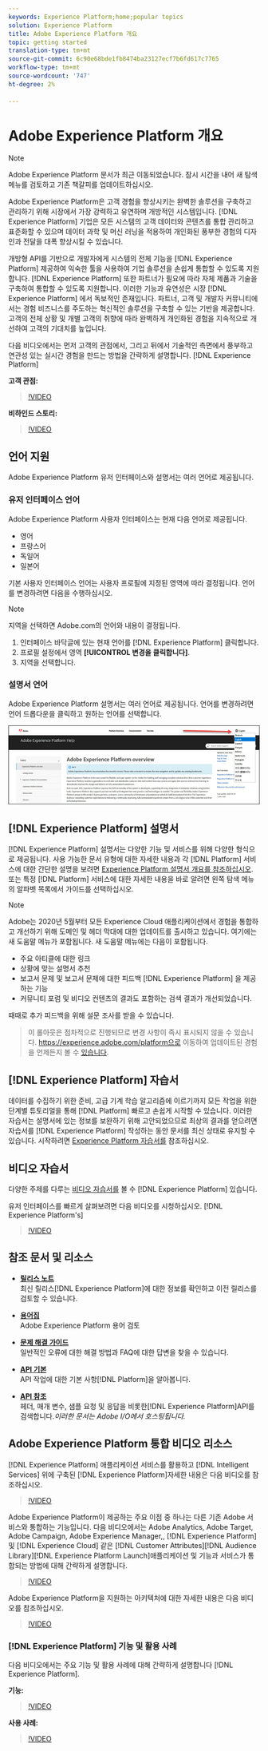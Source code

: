```yaml
---
keywords: Experience Platform;home;popular topics
solution: Experience Platform
title: Adobe Experience Platform 개요
topic: getting started
translation-type: tm+mt
source-git-commit: 6c90e68bde1fb8474ba23127ecf7b6fd617c7765
workflow-type: tm+mt
source-wordcount: '747'
ht-degree: 2%

---
```



# Adobe Experience Platform 개요

>[!NOTE]
>
>Adobe Experience Platform 문서가 최근 이동되었습니다. 잠시 시간을 내어 새 탐색 메뉴를 검토하고 기존 책갈피를 업데이트하십시오.

Adobe Experience Platform은 고객 경험을 향상시키는 완벽한 솔루션을 구축하고 관리하기 위해 시장에서 가장 강력하고 유연하며 개방적인 시스템입니다. [!DNL Experience Platform] 기업은 모든 시스템의 고객 데이터와 콘텐츠를 통합 관리하고 표준화할 수 있으며 데이터 과학 및 머신 러닝을 적용하여 개인화된 풍부한 경험의 디자인과 전달을 대폭 향상시킬 수 있습니다.

개방형 API를 기반으로 개발자에게 시스템의 전체 기능을 [!DNL Experience Platform] 제공하여 익숙한 툴을 사용하여 기업 솔루션을 손쉽게 통합할 수 있도록 지원합니다. [!DNL Experience Platform] 또한 파트너가 필요에 따라 자체 제품과 기술을 구축하여 통합할 수 있도록 지원합니다. 이러한 기능과 유연성은 시장 [!DNL Experience Platform] 에서 독보적인 존재입니다. 파트너, 고객 및 개발자 커뮤니티에서는 경험 비즈니스를 주도하는 혁신적인 솔루션을 구축할 수 있는 기반을 제공합니다. 고객의 전체 상황 및 개별 고객의 취향에 따라 완벽하게 개인화된 경험을 지속적으로 개선하여 고객의 기대치를 높입니다.

다음 비디오에서는 먼저 고객의 관점에서, 그리고 뒤에서 기술적인 측면에서 풍부하고 연관성 있는 실시간 경험을 만드는 방법을 간략하게 설명합니다. [!DNL Experience Platform]

**고객 관점:**

>[!VIDEO](https://video.tv.adobe.com/v/27361?quality=12&learn=on)

**비하인드 스토리:**

>[!VIDEO](https://video.tv.adobe.com/v/28144?quality=12&learn=on)

## 언어 지원

Adobe Experience Platform 유저 인터페이스와 설명서는 여러 언어로 제공됩니다.

### 유저 인터페이스 언어

Adobe Experience Platform 사용자 인터페이스는 현재 다음 언어로 제공됩니다.

* 영어
* 프랑스어
* 독일어
* 일본어

기본 사용자 인터페이스 언어는 사용자 프로필에 지정된 영역에 따라 결정됩니다. 언어를 변경하려면 다음을 수행하십시오.

>[!NOTE]
>
> 지역을 선택하면 Adobe.com의 언어와 내용이 결정됩니다.

1. 인터페이스 바닥글에 있는 현재 언어를 [!DNL Experience Platform] 클릭합니다.
2. 프로필 설정에서 영역 **[!UICONTROL 변경을 클릭합니다]**.
3. 지역을 선택합니다.

### 설명서 언어

Adobe Experience Platform 설명서는 여러 언어로 제공됩니다. 언어를 변경하려면 언어 드롭다운을 클릭하고 원하는 언어를 선택합니다.

![image](assets/lang.jpg)

## [!DNL Experience Platform] 설명서

[!DNL Experience Platform] 설명서는 다양한 기능 및 서비스를 위해 다양한 형식으로 제공됩니다. 사용 가능한 문서 유형에 대한 자세한 내용과 각 [!DNL Platform] 서비스에 대한 간단한 설명을 보려면 [Experience Platform 설명서 개요를 참조하십시오](documentation/overview.md). 또는 특정 [!DNL Platform] 서비스에 대한 자세한 내용을 바로 알려면 왼쪽 탐색 메뉴의 알파벳 목록에서 가이드를 선택하십시오.

>[!NOTE]
>
>Adobe는 2020년 5월부터 모든 Experience Cloud 애플리케이션에서 경험을 통합하고 개선하기 위해 도메인 및 헤더 막대에 대한 업데이트를 출시하고 있습니다. 여기에는 새 도움말 메뉴가 포함됩니다. 새 도움말 메뉴에는 다음이 포함됩니다.
>
>* 주요 아티클에 대한 링크
>* 상황에 맞는 설명서 추천
>* 보고서 문제 및 보고서 문제에 대한 피드백 [!DNL Experience Platform] 을 제공하는 기능
>* 커뮤니티 포럼 및 비디오 컨텐츠의 결과도 포함하는 검색 결과가 개선되었습니다.

>
> 
때때로 추가 피드백을 위해 설문 조사를 받을 수 있습니다.
>
>이 롤아웃은 점차적으로 진행되므로 변경 사항이 즉시 표시되지 않을 수 있습니다. https://experience.adobe.com/platform으로 이동하여 업데이트된 경험을 언제든지 볼 수 [있습니다](https://experience.adobe.com/platform).

## [!DNL Experience Platform] 자습서

데이터를 수집하기 위한 준비, 고급 기계 학습 알고리즘에 이르기까지 모든 작업을 위한 단계별 튜토리얼을 통해 [!DNL Platform] 빠르고 손쉽게 시작할 수 있습니다. 이러한 자습서는 설명서에 있는 정보를 보완하기 위해 고안되었으므로 최상의 결과를 얻으려면 자습서를 [!DNL Experience Platform] 작성하는 동안 문서를 최신 상태로 유지할 수 있습니다. 시작하려면 [Experience Platform 자습서를](../tutorials/home.md) 참조하십시오.

## 비디오 자습서

다양한 주제를 다루는 [비디오 자습서를](https://docs.adobe.com/content/help/en/platform-learn/tutorials/overview.html) 볼 수 [!DNL Experience Platform] 있습니다.

유저 인터페이스를 빠르게 살펴보려면 다음 비디오를 시청하십시오. [!DNL Experience Platform's]

>[!VIDEO](https://video.tv.adobe.com/v/32792?quality=12&learn=on)

## 참조 문서 및 리소스

* [**릴리스 노트&#x200B;**](../release-notes/latest/latest.md)<br/>최신 릴리스[!DNL Experience Platform]에 대한 정보를 확인하고 이전 릴리스를 검토할 수 있습니다.

* [**용어집&#x200B;**](glossary.md)<br/>Adobe Experience Platform 용어 검토

* [**문제 해결 가이드&#x200B;**](troubleshooting.md)<br/>일반적인 오류에 대한 해결 방법과 FAQ에 대한 답변을 찾을 수 있습니다.

* [**API 기본&#x200B;**](api-fundamentals.md)<br/>API 작업에 대한 기본 사항[!DNL Platform]을 알아봅니다.

* [**API 참조&#x200B;**](https://www.adobe.io/apis/experienceplatform/home/api-reference.html)<br/>헤더, 매개 변수, 샘플 요청 및 응답을 비롯한[!DNL Experience Platform]API를 검색합니다.*이러한 문서는 Adobe I/O에서 호스팅됩니다.*

## Adobe Experience Platform 통합 비디오 리소스

[!DNL Experience Platform] 애플리케이션 서비스를 활용하고 [!DNL Intelligent Services] 위에 구축된 [!DNL Experience Platform]자세한 내용은 다음 비디오를 참조하십시오.

>[!VIDEO](https://video.tv.adobe.com/v/32554?quality=12&learn=on)

Adobe Experience Platform이 제공하는 주요 이점 중 하나는 다른 기존 Adobe 서비스와 통합하는 기능입니다. 다음 비디오에서는 Adobe Analytics, Adobe Target, Adobe Campaign, Adobe Experience Manager,, [!DNL Experience Platform] 및 [!DNL Experience Cloud] 같은 [!DNL Customer Attributes][!DNL Audience Library][!DNL Experience Platform Launch]애플리케이션 및 기능과 서비스가 통합되는 방법에 대해 간략하게 설명합니다.

>[!VIDEO](https://video.tv.adobe.com/v/32553?quality=12&learn=on)

Adobe Experience Platform을 지원하는 아키텍처에 대한 자세한 내용은 다음 비디오를 참조하십시오.

>[!VIDEO](https://video.tv.adobe.com/v/32456?quality=12&learn=on)

### [!DNL Experience Platform] 기능 및 활용 사례

다음 비디오에서는 주요 기능 및 활용 사례에 대해 간략하게 설명합니다 [!DNL Experience Platform].

**기능:**

>[!VIDEO](https://video.tv.adobe.com/v/32502?quality=12&learn=on)

**사용 사례:**

>[!VIDEO](https://video.tv.adobe.com/v/32806?quality=12&learn=on)









<!-- 
## What's New

* **[Privacy management](https://helpx.adobe.com/campaign/kb/campaign-privacy.html)**<br/>
Learn about the tools provided by Adobe Campaign to help you with your Privacy compliance.

* **[Delivery best pratices](https://helpx.adobe.com/campaign/kb/delivery-best-practices.html)**<br/>
Learn more on best practices related to delivery design and sending.

* **[Email designer](designing/using/designing-content-in-adobe-campaign.md)**<br/>
Consult the reorganized Email Designer documentation.

* **[Campaign Standard Mobile guide](https://helpx.adobe.com/campaign/kb/acs-mobile.html)**<br/>
Learn more about general guidelines for mobile deliveries.

[Click here for more updates](rn/using/documentation-updates.md)

## Top pages

 <table>
<tr>
  <td valign="top">
    <a href="administration/using/about-access-management.md">
      <img alt="Roles" src="start/using/assets/roles.png"/>
    </a>
    <div>
    <a href="administration/using/about-access-management.md"><strong>Roles and security groups</strong></a>
    </div>
    <em>Learn how to define permissions and assign roles to Campaign users.</em>
    <br>
  </td>
  <td valign="top">
    <a href="designing/using/designing-content-in-adobe-campaign.md">
      <img alt="Designer" src="start/using/assets/design.png" />
    </a>
    <div>
    <a href="designing/using/designing-content-in-adobe-campaign.md"><strong>Design an email</strong></a>
    </div>
    <em>Learn how to use the Email Designer to create responsive and personalized emails</em>
    <br>
  </td>
  <td valign="top">
       <img alt="Developers" src="start/using/assets/dev.png" />
    <div>
    <strong>Resources for developers</strong>
    </div>
    <p><em><a href="api/using/about-campaign-standard-apis.md">Adobe Campaign API</a></em></p>
    <p><em><a href="integrating/using/about-adobe-experience-cloud-triggers.md">Adobe Experience Cloud Triggers</a></em></p>
    <br>
  </td>
</tr>
</table>


## Additional Resources

* [Release notes](rn/using/release-notes.md)

* [Control Panel](https://docs.adobe.com/content/help/en/control-panel/using/control-panel-home.html)

* [How-to videos](https://docs.adobe.com/content/help/en/campaign-learn/campaign-standard-tutorials/overview.html)

* [Release Planning guide](https://helpx.adobe.com/campaign/kb/acs-release-planning.html)

* [Deprecated and Removed Features](https://helpx.adobe.com/campaign/kb/acs-deprecated-and-removed-features.html)

* [Technical notes](https://helpx.adobe.com/campaign/kb/acs-article-list.html)

* [Adobe Campaign Standard Implementation guide](https://helpx.adobe.com/campaign/kb/campaign-standard-implementation-guide.html)
 -->

